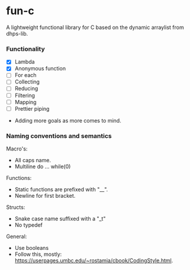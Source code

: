 # fun-c
A lightweight functional library for C based on the dynamic arraylist from dhps-lib.

### Functionality
- [x] Lambda
- [x] Anonymous function
- [ ] For each
- [ ] Collecting
- [ ] Reducing
- [ ] Filtering
- [ ] Mapping
- [ ] Prettier piping
- Adding more goals as more comes to mind.

### Naming conventions and semantics
Macro's:
  - All caps name.
  - Multiline do ... while(0)

Functions:
  - Static functions are prefixed with "\__".
  - Newline for first bracket.

Structs:
  - Snake case name suffixed with a "\_t"
  - No typedef

General:
  - Use booleans
  - Follow this, mostly: https://userpages.umbc.edu/~rostamia/cbook/CodingStyle.html.
